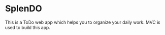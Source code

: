 # SplenDO
This is a ToDo web app which helps you to organize your daily work. MVC is used to build this app. 
